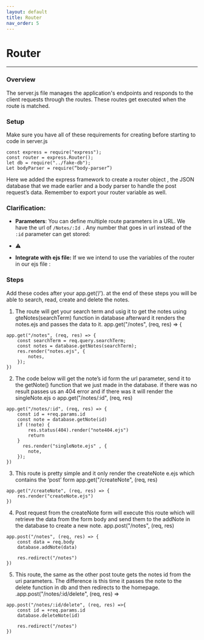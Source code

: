 ```yaml
---
layout: default
title: Router
nav_order: 5
---
```


# Router
- - - -



### Overview 
The server.js file manages the application's endpoints and responds to the client requests through the routes. These routes get executed when the route is matched.

### Setup
Make sure you have all of these  requirements for creating before starting to code in server.js 
```
const express = require("express");
const router = express.Router();
let db = require("../fake-db");
Let bodyParser = require(“body-parser”)
```

Here we added the express framework to  create a router object , the JSON database that we made earlier and a body parser to handle the post request’s data. Remember to export your router variable as well.



### Clarification:

* **Parameters**: You can define multiple route parameters in a URL. We have the url of `/Notes/:Id `. Any number that goes in url instead of the `:id` parameter can get stored:
*  ⚠️

* **Integrate with ejs file:** If we we intend to use the variables of the router in our ejs file :

### Steps
Add these codes after your app.get(‘/’). at the end of these steps you will be able to search, read, create and delete the notes.


1. The route will get your search term  and usig it to get the notes using gteNotes(searchTerm) function in database afterward it renders the notes.ejs and passes the data to it.
app.get("/notes", (req, res) => {

```
app.get("/notes", (req, res) => {
    const searchTerm = req.query.searchTerm;
    const notes = database.getNotes(searchTerm);
    res.render("notes.ejs", {
        notes,
    });
})

```


2. The code below will get the note’s id form the url parameter, send it to the getNote() function that we just made in the database. if there was no result passes us an 404 error and if there was it will render the singleNote.ejs 
 o  app.get("/notes/:id", (req, res)


```
app.get("/notes/:id", (req, res) => {
    const id = +req.params.id
    const note = database.getNote(id)
    if (!note) {
        res.status(404).render("note404.ejs")
        return
    }
      res.render("singleNote.ejs" , {
        note,
    });
})
```




3. This route is pretty simple and it only render the createNote e.ejs which contains the ‘post’ form 
app.get("/createNote", (req, res) 




```
app.get("/createNote", (req, res) => {
    res.render("createNote.ejs")
})
```

4. Post request from the createNote form will execute this route which will retrieve the data from the form body and send them to the addNote in the database to create a new note.
 app.post("/notes", (req, res)

```
app.post("/notes", (req, res) => {
    const data = req.body
    database.addNote(data)

    res.redirect("/notes")
})
```


5. This route, the same as the other post toute gets the notes id from the uri parameters. The difference is this time it passes the note to the delete function in db and then redirects to the homepage.
.app.post("/notes/:id/delete", (req, res) => 

```
app.post("/notes/:id/delete", (req, res) =>{
    const id = +req.params.id
    database.deleteNote(id)

    res.redirect("/notes")
})

```

